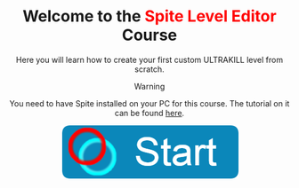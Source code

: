 <div style="text-align: center;">

# Welcome to the <span style="color:red">Spite Level Editor</span> Course

Here you will learn how to create your first custom ULTRAKILL level from scratch.

> [!WARNING]
> You need to have Spite installed on your PC for this course. The tutorial on it can be found [here](Setup/setup-editor).


[![Start The Course](https://github.com/layzyidiot/e-sw/blob/main/images/course_button.png?raw=true)](https://layzyidiot.github.io/e-sw/#/)
</div>